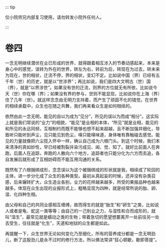 ::: tip

仅小院师兄内部复习使用，请勿转发小院外任何人。

:::

# 卷四

​          一念无明继续潜伏在业已形成的世界，就得跟着相互涉入的节奏动感起来，本来是身心中的感觉，误转为外在的世界，转左为右，转前为后，转现在为过去，转未来为现在，世的相状，迁流不停，界的相状，变幻不定。比如说中国（界）已经有五千年（世）的历史，就是以“世涉界”；再比如说，我们是四大文明古（世）国（界），就是“以界涉世”。如果没有世的迁流，则界的方位就无有所依，比如说今天（世）你在哪（界）；如果没有界的参与，世则不能显现，比如说你在上海（界）住了几年（世）。就这样念念由无明力支持着，而产生了顽固不化的错觉。在世界的相续承载中，众生也在随之共舞，我们再来看众生是如何相续的。

​         依然由此一念无明，能见的自以为成为“见分”，所见的误以为而成“相分”。这实际上就是我们常说的“业力”的相貌，“能见”是业相的本体，“所见”就是业相，能见的和所见的永远同频，互相制约而既不能够也想不起来超越，且不断加强并细化，导致听只能听到声尘，见只能见到色尘，嗅只能嗅味道，身体唯有靠触碰去感觉。能见的力量就像把六尘揽入怀中一样，确认自己成为六根门头。到这个时候，我们本来清净的真如妙性，早已经被割裂并染污成见、闻、觉、知了。就好比前面人在奔跑，后面人在追踪，奔跑的人散向六个地方，追踪者也只能分化为六方而去追，各自发展后就形成了互相妨碍而不能互用沟通的关系。

​         既然有了六根捆绑成形，念念误以为这个被捆绑成的形状就是我，相续成了轮回的主体，进一步分化成了众生的各种类型。最初从真起妄的时候，还并没有杂类召感，后来辗转扩大，众生造业各别，业力的花样越来越多，所受的果报品种也越来越多。体现在众生出现的业报形式上，粗略显现为四种，就是经常所说的胎、卵、湿、化四种生相。

​         由父母和自己的共同业感相互缠缚，故而得生的就是“胎生”和“卵生”之类，比如说人或者是龟、蛇这一类等等；由自己的一己别业之力，与湿性和合而成形的，就叫“湿生”，最常见就是蠕动之类的生物；带着急切的愿望想要离开一处前往另一处去受生，往往就是“化生”，天道和地狱的众生都是如此。

​         再提醒一下，众生世界无论如何变化乃至细化，所有的营养成分都是一念无明劲儿，断了这股劲儿是永不过时的修行方法，所以佛法常讲“狂心顿歇，歇即菩提”。